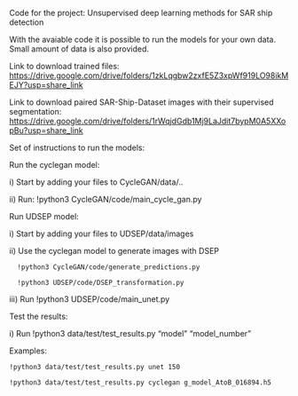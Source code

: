 Code for the project: Unsupervised deep learning methods for SAR ship detection 

With the avaiable code it is possible to run the models for your own data.
Small amount of data is also provided.

Link to download trained files:
https://drive.google.com/drive/folders/1zkLqgbw2zxfE5Z3xpWf919LO98ikMEJY?usp=share_link

Link to download paired SAR-Ship-Dataset images with their supervised segmentation:
https://drive.google.com/drive/folders/1rWqjdGdb1Mj9LaJdit7bypM0A5XXopBu?usp=share_link



Set of instructions to run the models:


Run the cyclegan model:

  i) Start by adding your files to CycleGAN/data/..

  ii) Run: !python3 CycleGAN/code/main_cycle_gan.py

Run UDSEP model:

  i) Start by adding your files to UDSEP/data/images

  ii) Use the cyclegan model to generate images with DSEP

      !python3 CycleGAN/code/generate_predictions.py

      !python3 UDSEP/code/DSEP_transformation.py

  iii) Run !python3 UDSEP/code/main_unet.py



Test the results:

  i) Run !python3 data/test/test_results.py “model” “model_number”

  Examples:  

    !python3 data/test/test_results.py unet 150

    !python3 data/test/test_results.py cyclegan g_model_AtoB_016894.h5
